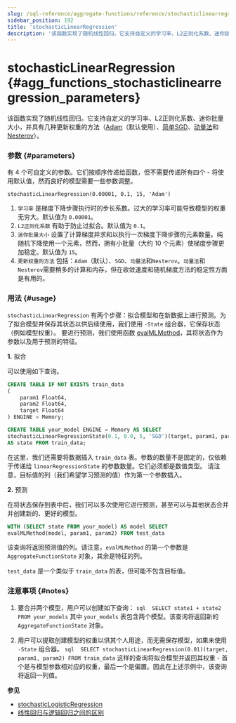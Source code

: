 ```yaml
---
slug: /sql-reference/aggregate-functions/reference/stochasticlinearregression
sidebar_position: 192
title: 'stochasticLinearRegression'
description: '该函数实现了随机线性回归。它支持自定义的学习率、L2正则化系数、迷你批量大小，并具有几种更新权重的方法（Adam、简单SGD、动量法、Nesterov）。'
---
```



# stochasticLinearRegression {#agg_functions_stochasticlinearregression_parameters}

该函数实现了随机线性回归。它支持自定义的学习率、L2正则化系数、迷你批量大小，并具有几种更新权重的方法（[Adam](https://en.wikipedia.org/wiki/Stochastic_gradient_descent#Adam)（默认使用）、[简单SGD](https://en.wikipedia.org/wiki/Stochastic_gradient_descent)、[动量法](https://en.wikipedia.org/wiki/Stochastic_gradient_descent#Momentum)和[Nesterov](https://mipt.ru/upload/medialibrary/d7e/41-91.pdf)）。

### 参数 {#parameters}

有 4 个可自定义的参数。它们按顺序传递给函数，但不需要传递所有四个 - 将使用默认值，然而良好的模型需要一些参数调整。

``` text
stochasticLinearRegression(0.00001, 0.1, 15, 'Adam')
```

1.  `学习率` 是梯度下降步骤执行时的步长系数。过大的学习率可能导致模型的权重无穷大。默认值为 `0.00001`。
2.  `L2正则化系数` 有助于防止过拟合。默认值为 `0.1`。
3.  `迷你批量大小` 设置了计算梯度并求和以执行一次梯度下降步骤的元素数量。纯随机下降使用一个元素，然而，拥有小批量（大约 10 个元素）使梯度步骤更加稳定。默认值为 `15`。
4.  `更新权重的方法` 包括：`Adam`（默认）、`SGD`、`动量法`和`Nesterov`。`动量法`和`Nesterov`需要稍多的计算和内存，但在收敛速度和随机梯度方法的稳定性方面是有用的。

### 用法 {#usage}

`stochasticLinearRegression` 有两个步骤：拟合模型和在新数据上进行预测。为了拟合模型并保存其状态以供后续使用，我们使用 `-State` 组合器，它保存状态（例如模型权重）。
要进行预测，我们使用函数 [evalMLMethod](/sql-reference/functions/machine-learning-functions#evalmlmethod)，其将状态作为参数以及用于预测的特征。

<a name="stochasticlinearregression-usage-fitting"></a>

**1.** 拟合

可以使用如下查询。

``` sql
CREATE TABLE IF NOT EXISTS train_data
(
    param1 Float64,
    param2 Float64,
    target Float64
) ENGINE = Memory;

CREATE TABLE your_model ENGINE = Memory AS SELECT
stochasticLinearRegressionState(0.1, 0.0, 5, 'SGD')(target, param1, param2)
AS state FROM train_data;
```

在这里，我们还需要将数据插入 `train_data` 表。参数的数量不是固定的，仅依赖于传递给 `linearRegressionState` 的参数数量。它们必须都是数值类型。
请注意，目标值的列（我们希望学习预测的值）作为第一个参数插入。

**2.** 预测

在将状态保存到表中后，我们可以多次使用它进行预测，甚至可以与其他状态合并并创建新的、更好的模型。

``` sql
WITH (SELECT state FROM your_model) AS model SELECT
evalMLMethod(model, param1, param2) FROM test_data
```

该查询将返回预测值的列。请注意，`evalMLMethod` 的第一个参数是 `AggregateFunctionState` 对象，其余是特征的列。

`test_data` 是一个类似于 `train_data` 的表，但可能不包含目标值。

### 注意事项 {#notes}

1.  要合并两个模型，用户可以创建如下查询：
    `sql  SELECT state1 + state2 FROM your_models`
    其中 `your_models` 表包含两个模型。该查询将返回新的 `AggregateFunctionState` 对象。

2.  用户可以提取创建模型的权重以供其个人用途，而无需保存模型，如果未使用 `-State` 组合器。
    `sql  SELECT stochasticLinearRegression(0.01)(target, param1, param2) FROM train_data`
    这样的查询将拟合模型并返回其权重 - 首个是与模型参数相对应的权重，最后一个是偏置。因此在上述示例中，该查询将返回一列值。

**参见**

- [stochasticLogisticRegression](/sql-reference/aggregate-functions/reference/stochasticlogisticregression)
- [线性回归与逻辑回归之间的区别](https://stackoverflow.com/questions/12146914/what-is-the-difference-between-linear-regression-and-logistic-regression)
